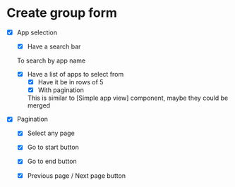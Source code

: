 # Create group form

- [x] App selection
    - [x] Have a search bar
    
    To search by app name
    
    - [x] Have a list of apps to select from
        - [x] Have it be in rows of 5
        - [x] With pagination
    
        This is similar to [Simple app view] component, maybe they could be merged

- [x] Pagination
    - [x] Select any page
    - [x] Go to start button
    - [x] Go to end button
    - [x] Previous page / Next page button


